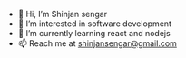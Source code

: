 - 👋 Hi, I’m Shinjan sengar
- 👀 I’m interested in software development
- 🌱 I’m currently learning react and nodejs
- 📫 Reach me at shinjansengar@gmail.com 

<!---
shinjansengar/shinjansengar is a ✨ special ✨ repository because its `README.md` (this file) appears on your GitHub profile.
You can click the Preview link to take a look at your changes.
--->
